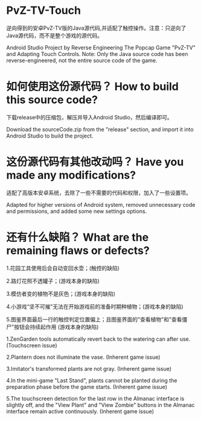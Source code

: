 # PvZ-TV-Touch
逆向得到的安卓PvZ-TV版的Java源代码,并适配了触控操作。注意：只逆向了Java源代码，而不是整个游戏的源代码。

Android Studio Project by Reverse Engineering The Popcap Game "PvZ-TV" and Adapting Touch Controls. Note: Only the Java source code has been reverse-engineered, not the entire source code of the game.
# 如何使用这份源代码？ How to build this source code?  
下载release中的压缩包，解压并导入Android Studio，然后编译即可。 

Download the sourceCode.zip from the "release" section, and import it into Android Studio to build the project.
# 这份源代码有其他改动吗？ Have you made any modifications?
适配了高版本安卓系统，去除了一些不需要的代码和权限，加入了一些设置项。

Adapted for higher versions of Android system, removed unnecessary code and permissions, and added some new settings options.
# 还有什么缺陷？ What are the remaining flaws or defects?
1.花园工具使用后会自动变回水壶；(触控的缺陷)

2.路灯花照不透罐子；(游戏本身的缺陷)

3.模仿者变的植物不是灰色；(游戏本身的缺陷)

4.小游戏“坚不可摧”无法在开始游戏前的准备时期种植物；(游戏本身的缺陷)

5.图鉴界面最后一行的触控判定位置偏上；且图鉴界面的"查看植物"和"查看僵尸"按钮会持续起作用 (游戏本身的缺陷)



1.ZenGarden tools automatically revert back to the watering can after use. (Touchscreen issue)

2.Plantern does not illuminate the vase. (Inherent game issue)

3.Imitator's transformed plants are not gray. (Inherent game issue)

4.In the mini-game "Last Stand", plants cannot be planted during the preparation phase before the game starts. (Inherent game issue)

5.The touchscreen detection for the last row in the Almanac interface is slightly off, and the "View Plant" and "View Zombie" buttons in the Almanac interface remain active continuously. (Inherent game issue)
